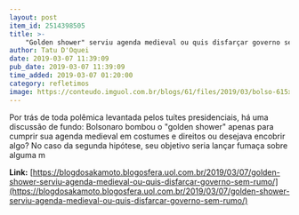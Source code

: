 ```yaml
---
layout: post
item_id: 2514398505
title: >-
    "Golden shower" serviu agenda medieval ou quis disfarçar governo sem rumo?
author: Tatu D'Oquei
date: 2019-03-07 11:39:09
pub_date: 2019-03-07 11:39:09
time_added: 2019-03-07 01:20:00
category: refletimos
image: https://conteudo.imguol.com.br/blogs/61/files/2019/03/bolso-615x300.jpg
---
```


Por trás de toda polêmica levantada pelos tuítes presidenciais, há uma discussão de fundo: Bolsonaro bombou o "golden shower" apenas para cumprir sua agenda medieval em costumes e direitos ou desejava encobrir algo? No caso da segunda hipótese, seu objetivo seria lançar fumaça sobre alguma m

**Link:** [https://blogdosakamoto.blogosfera.uol.com.br/2019/03/07/golden-shower-serviu-agenda-medieval-ou-quis-disfarcar-governo-sem-rumo/](https://blogdosakamoto.blogosfera.uol.com.br/2019/03/07/golden-shower-serviu-agenda-medieval-ou-quis-disfarcar-governo-sem-rumo/)

